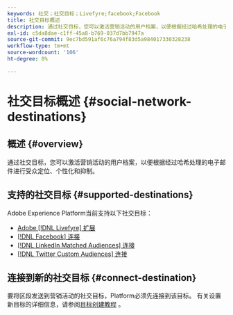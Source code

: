 ```yaml
---
keywords: 社交；社交目标；Livefyre;facebook;Facebook
title: 社交目标概述
description: 通过社交目标，您可以激活营销活动的用户档案，以便根据经过哈希处理的电子邮件进行受众定位、个性化和抑制。
exl-id: c5da8dae-c1ff-45a8-b769-037d7bb7947a
source-git-commit: 9ec7bd591af6c76a794f83d5a984017330328238
workflow-type: tm+mt
source-wordcount: '106'
ht-degree: 0%

---
```


# 社交目标概述 {#social-network-destinations}

## 概述 {#overview}

通过社交目标，您可以激活营销活动的用户档案，以便根据经过哈希处理的电子邮件进行受众定位、个性化和抑制。

## 支持的社交目标 {#supported-destinations}

Adobe Experience Platform当前支持以下社交目标：

* [Adobe [!DNL Livefyre] 扩展](adobe-livefyre.md)
* [[!DNL Facebook] 连接](facebook.md)
* [[!DNL LinkedIn Matched Audiences] 连接](linkedin.md)
* [[!DNL Twitter Custom Audiences] 连接](twitter.md)

## 连接到新的社交目标 {#connect-destination}

要将区段发送到营销活动的社交目标，Platform必须先连接到该目标。 有关设置新目标的详细信息，请参阅[目标创建教程](../../ui/connect-destination.md) 。